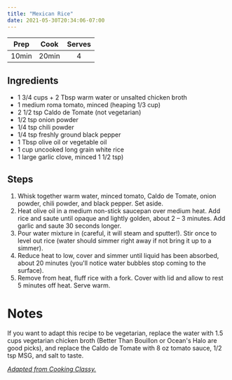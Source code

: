 ```yaml
---
title: "Mexican Rice"
date: 2021-05-30T20:34:06-07:00
---
```


| Prep   | Cook | Serves |
| :----: | :----: | :----: |
| 10min | 20min | 4 |

## Ingredients
- 1 3/4 cups + 2 Tbsp warm water or unsalted chicken broth
- 1 medium roma tomato, minced (heaping 1/3 cup)
- 2 1/2 tsp Caldo de Tomate (not vegetarian)
- 1/2 tsp onion powder
- 1/4 tsp chili powder
- 1/4 tsp freshly ground black pepper
- 1 Tbsp olive oil or vegetable oil
- 1 cup uncooked long grain white rice
- 1 large garlic clove, minced 1 1/2 tsp)

## Steps
1. Whisk together warm water, minced tomato, Caldo de Tomate, onion powder, chili powder, and black pepper. Set aside.
2. Heat olive oil in a medium non-stick saucepan over medium heat. Add rice and saute until opaque and lightly golden, about 2 – 3 minutes. Add garlic and saute 30 seconds longer.
3. Pour water mixture in (careful, it will steam and sputter!). Stir once to level out rice (water should simmer right away if not bring it up to a simmer).
4. Reduce heat to low, cover and simmer until liquid has been absorbed, about 20 minutes (you'll notice water bubbles stop coming to the surface).
5. Remove from heat, fluff rice with a fork. Cover with lid and allow to rest 5 minutes off heat. Serve warm.

# Notes
If you want to adapt this recipe to be vegetarian, replace the water with 1.5 cups vegetarian chicken broth (Better Than Bouillon or Ocean's Halo are good picks),
and replace the Caldo de Tomate with 8 oz tomato sauce, 1/2 tsp MSG, and salt to taste.

_[Adapted from Cooking Classy.](https://www.cookingclassy.com/authentic-mexican-rice/)_
